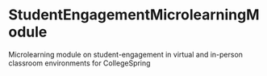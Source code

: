 # StudentEngagementMicrolearningModule
Microlearning module on student-engagement in virtual and in-person classroom environments for CollegeSpring
